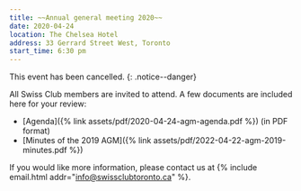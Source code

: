 ```yaml
---
title: ~~Annual general meeting 2020~~
date: 2020-04-24
location: The Chelsea Hotel
address: 33 Gerrard Street West, Toronto
start_time: 6:30 pm
---
```

This event has been cancelled.
{: .notice--danger}

All Swiss Club members are invited to attend. A few documents are included here for your review:

* [Agenda]({% link assets/pdf/2020-04-24-agm-agenda.pdf %}) (in PDF format)
* [Minutes of the 2019 AGM]({% link assets/pdf/2022-04-22-agm-2019-minutes.pdf %})

If you would like more information, please contact us at {% include email.html
addr="info@swissclubtoronto.ca" %}.
